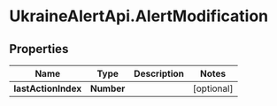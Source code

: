 # UkraineAlertApi.AlertModification

## Properties
Name | Type | Description | Notes
------------ | ------------- | ------------- | -------------
**lastActionIndex** | **Number** |  | [optional] 
